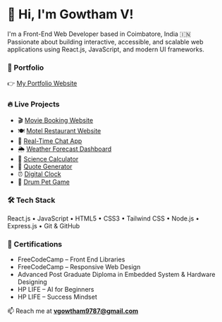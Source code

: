 # 👋 Hi, I'm Gowtham V!

I'm a Front-End Web Developer based in Coimbatore, India 🇮🇳  
Passionate about building interactive, accessible, and scalable web applications using React.js, JavaScript, and modern UI frameworks.

### 💼 Portfolio  
👉 [My Portfolio Website](https://gowtham-v-portfolio.netlify.app)

### 🔥 Live Projects
- 🎬 [Movie Booking Website](https://moviebookingwebsites25.netlify.app)
- 🍽️ [Motel Restaurant Website](https://motel-restaurant.netlify.app)
- 💬 [Real-Time Chat App](https://chat-frontend-q34x.onrender.com)
- 🌦️ [Weather Forecast Dashboard](https://weather-boardcast.netlify.app)
- 🧪 [Science Calculator](https://science-calci.netlify.app)
- 🧘 [Quote Generator](https://quote-zen.netlify.app)
- ⏰ [Digital Clock](https://digital-modern-clock.netlify.app)
- 🥁 [Drum Pet Game](https://drum-pet.netlify.app)

### 🛠️ Tech Stack
React.js • JavaScript • HTML5 • CSS3 • Tailwind CSS • Node.js • Express.js • Git & GitHub

### 📜 Certifications
- FreeCodeCamp – Front End Libraries
- FreeCodeCamp – Responsive Web Design
- Advanced Post Graduate Diploma in Embedded System & Hardware Designing 
- HP LIFE – AI for Beginners
- HP LIFE – Success Mindset

📫 Reach me at **vgowtham9787@gmail.com**
